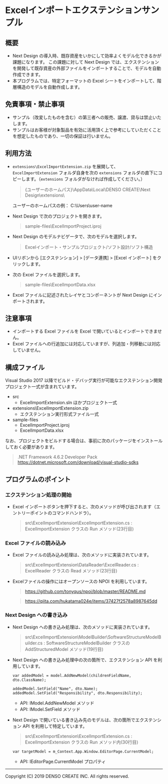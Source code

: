 # Excelインポートエクステンションサンプル

## 概要

* Next Design の導入時、既存資産をいかにして効率よくモデル化できるかが課題になります。
  この課題に対して Next Design では、エクステンションを開発して既存資産の外部ファイルをインポートすることで、モデルを自動作成できます。
* 本プログラムでは、特定フォーマットの Excel シートをインポートして、階層構造のモデルを自動作成します。

## 免責事項・禁止事項

* サンプル（改変したものを含む）の第三者への販売、譲渡、貸与は禁止いたします。
* サンプルはお客様が対象製品を有効に活用頂く上で参考にしていただくことを想定したものであり、一切の保証は行いません。

## 利用方法

* `extensions\ExcelImportExtension.zip` を展開して、`ExcelImportExtension` フォルダ自身を次の `extensions` フォルダの直下にコピーします。（`extensions` フォルダがなければ作成してください。）

    > {ユーザーのホームパス}\AppData\Local\DENSO CREATE\Next Design\extensions\

    ユーザーのホームパスの例： C:\Users\user-name

* Next Design で次のプロジェクトを開きます。

    > sample-files\ExcelImportProject.iproj

* Next Design のモデルナビゲータで、次のモデルを選択します。

    > Excelインポート・サンプルプロジェクト/ソフト設計/ソフト構造

* UIリボンから [エクステンション] > [データ連携] > [Excel インポート] をクリックします。
* 次の Excel ファイルを選択します。

    > sample-files\ExcelImportData.xlsx

* Excel ファイルに記述されたレイヤとコンポーネントが Next Design にインポートされます。

## 注意事項

* インポートする Excel ファイルを Excel で開いているとインポートできません。
* Excel ファイルへの行追加には対応していますが、列追加・列移動には対応していません。

## 構成ファイル

Visual Studio 2017 以降でビルド・デバッグ実行が可能なエクステンション開発プロジェクト一式が含まれています。

* src
    * ExcelImportExtension.sln ほかプロジェクト一式
* extensions\ExcelImportExtension.zip
    * エクステンション実行形式ファイル一式
* sample-files
    * ExcelImportProject.iproj
    * ExcelImportData.xlsx

なお、プロジェクトをビルドする場合は、事前に次のパッケージをインストールしておく必要があります。

> .NET Framework 4.6.2 Developer Pack  
> <https://dotnet.microsoft.com/download/visual-studio-sdks>

## プログラムのポイント

### エクステンション処理の開始

* Excel インポートボタンを押下すると、次のメソッドが呼び出されます（エントリーポイントのコマンドハンドラ）。

    > src\ExcelImportExtension\ExcelImportExtension.cs : ExcelImportExtension クラスの Run メソッド(23行目)

### Excel ファイルの読み込み

* Excel ファイルの読み込み処理は、次のメソッドに実装されています。

    > src\ExcelImportExtension\DataReader\ExcelReader.cs : ExcelReader クラスの Read メソッド(23行目)

* Excelファイルの操作にはオープンソースの NPOI を利用しています。

    > https://github.com/tonyqus/npoi/blob/master/README.md

    > https://qiita.com/hukatama024e/items/37427f2578a8987645dd

### Next Design への書き込み

* Next Design への書き込み処理は、次のメソッドに実装されています。

    > src\ExcelImportExtension\ModelBuilder\SoftwareStructureModelBuilder.cs : SoftwareStructureModelBuilder クラスの AddStructuredModel メソッド(19行目)

* Next Design への書き込み処理中の次の箇所で、エクステンション API を利用しています。

    ```
    var addedModel = model.AddNewModel(childrenFieldName, dto.ClassName);

    addedModel.SetField("Name", dto.Name);
    addedModel.SetField("Responsibility", dto.Responsibility);
    ```

    * API: IModel.AddNewModel メソッド
    * API: IModel.SetField メソッド

* Next Design で開いている書き込み先のモデルは、次の箇所でエクステンション API を利用して特定しています。

    > src\ExcelImportExtension\ExcelImportExtension.cs : ExcelImportExtension クラスの Run メソッド内(30行目)

    ```
    var targetModel = m_Context.App.Window.EditorPage.CurrentModel;
    ```

    * API: IEditorPage.CurrentModel プロパティ

----
Copyright (C) 2019 DENSO CREATE INC. All rights reserved.
